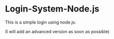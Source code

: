 # Login-System-Node.js

This is a simple login using node.js:

(I will add an advanced version as soon as possible)
